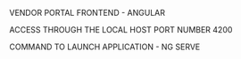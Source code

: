 VENDOR PORTAL FRONTEND - ANGULAR


ACCESS THROUGH THE LOCAL HOST PORT NUMBER 4200

COMMAND TO LAUNCH APPLICATION - NG SERVE
